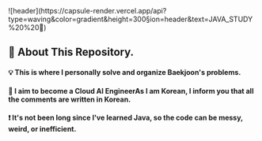 <div>  
  <!--Header-->
  ![header](https://capsule-render.vercel.app/api?type=waving&color=gradient&height=300&section=header&text=JAVA_STUDY%20%20🌳)
  
</div>

<div>
  <!--Body-->
  
  ## 👀 About This Repository.
  #### 💡 This is where I personally solve and organize Baekjoon's problems.<br/>
  #### 📖 I aim to become a Cloud AI EngineerAs I am Korean, I inform you that all the comments are written in Korean.<br/>
  #### ❗ It's not been long since I've learned Java, so the code can be messy, weird, or inefficient.
  <br/>
  <!--Body-->
  <br/>
</div>
